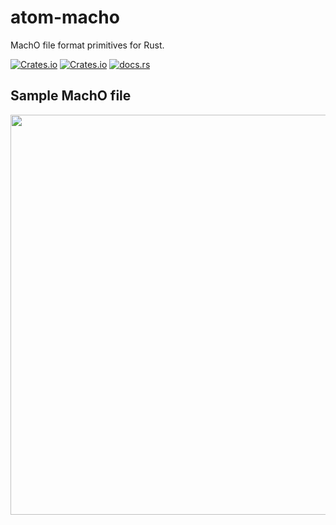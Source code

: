 # atom-macho
MachO file format primitives for Rust.

[![Crates.io](https://img.shields.io/crates/v/atom-macho)](https://crates.io/crates/atom-macho)
[![Crates.io](https://img.shields.io/crates/l/atom-macho)](https://crates.io/crates/atom-macho)
[![docs.rs](https://img.shields.io/docsrs/atom-macho)](https://docs.rs/atom-macho/0.1.0)

## Sample MachO file

<img src="https://user-images.githubusercontent.com/16274575/162974884-a62488de-703a-45ec-a785-a4e9d736be20.svg" width="640" >
